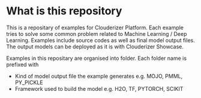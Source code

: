 # What is this repository
This is a repositary of examples for Clouderizer Platform. Each example tries to solve some common problem related to Machine Learning / Deep Learning. Examples include source codes as well as final model output files. The output models can be deployed as it is with Clouderizer Showcase.

Examples in this repositary are organised into folder. Each folder name is prefixed with 
* Kind of model output file the example generates e.g. MOJO, PMML, PY_PICKLE
* Framework used to build the model e.g. H2O, TF, PYTORCH, SCIKIT
